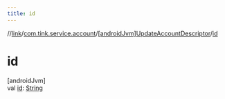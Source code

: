```yaml
---
title: id
---
```

//[link](../../../index.html)/[com.tink.service.account](../index.html)/[[androidJvm]UpdateAccountDescriptor](index.html)/[id](id.html)



# id



[androidJvm]\
val [id](id.html): [String](https://kotlinlang.org/api/latest/jvm/stdlib/kotlin/-string/index.html)




